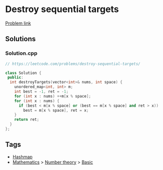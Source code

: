 # Destroy sequential targets

[Problem link](https://leetcode.com/problems/destroy-sequential-targets/)

## Solutions


### Solution.cpp
```cpp
// https://leetcode.com/problems/destroy-sequential-targets/

class Solution {
 public:
  int destroyTargets(vector<int>& nums, int space) {
    unordered_map<int, int> m;
    int best = -1, ret = -1;
    for (int x : nums) ++m[x % space];
    for (int x : nums) {
      if (best < m[x % space] or (best == m[x % space] and ret > x))
        best = m[x % space], ret = x;
    }
    return ret;
  }
};
```
## Tags

* [Hashmap](/Collections/hashmap.md#hashmap)
* [Mathematics](/Collections/mathematics.md#mathematics) > [Number theory](/Collections/mathematics.md#number-theory) > [Basic](/Collections/mathematics.md#basic)
